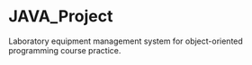 # JAVA_Project
Laboratory equipment management system for object-oriented programming course practice.

